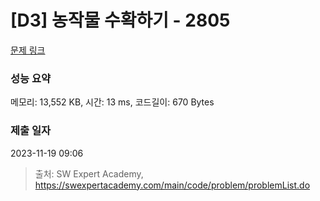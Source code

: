 # [D3] 농작물 수확하기 - 2805 

[문제 링크](https://swexpertacademy.com/main/code/problem/problemDetail.do?contestProbId=AV7GLXqKAWYDFAXB) 

### 성능 요약

메모리: 13,552 KB, 시간: 13 ms, 코드길이: 670 Bytes

### 제출 일자

2023-11-19 09:06



> 출처: SW Expert Academy, https://swexpertacademy.com/main/code/problem/problemList.do